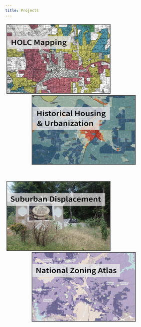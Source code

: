 ```yaml
---
title: Projects
---
```


<p style="text-align: center">
<a href="https://snmarkley1.github.io/Projects/HOLC/">
    <img src="/Projects/HOLC_tile.png" 
         title="HOLC Mapping" 
         width = "330"
         height = "220"
         style="border:2px solid #555;margin:4px;float:left;" />
</a>
<a href="https://snmarkley1.github.io/Projects/HHUUD10/">
    <img src="/Projects/HHUUD_tile.png" 
         title="Historical Housing Unit" 
         width = "330"
         height = "220"
         style="border:2px solid #555;margin:0px;" />
  
</a>
</p>

<br>

<p style="text-align: center" >
<a href="https://snmarkley1.github.io/Projects/suburbs/">
     <img src="/Projects/suburb_tile.png" 
         title="Suburban Displacement" 
         width = "330"
         height = "220"
         style="border:2px solid #555;margin:4px;float:left" />
</a>
<a href="https://snmarkley1.github.io/Projects/NZA/">
    <img src="/Projects/nza_tile.png" 
        title="National Zoning Atlas" 
        width = "330"
        height = "220"
        style="border:2px solid #555;margin:0px;" />
</a>
</p>
